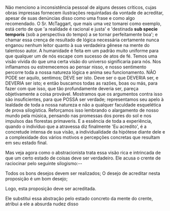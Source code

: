 Não menciono a inconsistência pessoal de alguns desses críticos, cujas obras impressas fornecem ilustrações requintadas da vontade de acreditar, apesar de suas denúncias disso como uma frase e como algo recomendado. O Sr. McTaggart, que mais uma vez tomarei como exemplo, está certo de que 'a realidade é racional e justa' e 'destinada **sub specie temporis** (sob a perspectiva do tempo) a se tornar perfeitamente boa'; e chamar essa crença de resultado de lógica necessária certamente nunca enganou nenhum leitor quanto à sua verdadeira gênese na mente do talentoso autor. A humanidade é feita em um padrão muito uniforme para que qualquer um de nós escape com sucesso de atos de fé. Temos uma visão vívida do que uma certa visão do universo significaria para nós. Nos inflamamos ou estremecemos ao pensar nisso, e nosso sentimento percorre toda a nossa natureza lógica e anima seu funcionamento. NÃO PODE ser aquilo, sentimos; DEVE ser isto. Deve ser o que DEVERIA ser, e DEVERIA ser isto; e então buscamos todas as razões, boas ou más, para fazer com que isso, que tão profundamente deveria ser, pareça objetivamente a coisa provável. Mostramos que os argumentos contra isso são insuficientes, para que POSSA ser verdade; representamos seu apelo à lealdade de toda a nossa natureza e não a qualquer faculdade esquelética de prova silogística. Reforçamos isso lembrando o alargamento de nosso mundo pela música, pensando nas promessas dos pores do sol e nos impulsos das florestas primaveris. E a essência de toda a experiência, quando o indivíduo que a atravessa diz finalmente 'Eu acredito', é a concretude intensa de sua visão, a individualidade da hipótese diante dele e a complexidade dos vários motivos e percepções concretas que resultam em seu estado final.

Mas veja agora como o abstracionista trata essa visão rica e intrincada de que um certo estado de coisas deve ser verdadeiro. Ele acusa o crente de raciocinar pelo seguinte silogismo:--

Todos os bons desejos devem ser realizados; O desejo de acreditar nesta proposição é um bom desejo;

Logo, esta proposição deve ser acreditada.

Ele substitui essa abstração pelo estado concreto da mente do crente, atribui a ele a absurda nudez disso